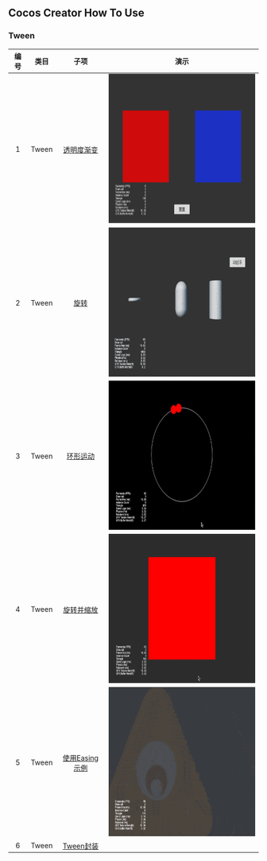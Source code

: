 ## Cocos Creator How To Use

### Tween
| 编号 | 类目 | 子项  | 演示 |
| :---: | :---: | :---: | :---: |
| 1 | Tween | [透明度渐变](https://gitee.com/yeshao2069/cocos-creator-how-to-use/tree/v3.4.x/Tween/Creator3.4.2_2D_TweenOpacityChange) | <div align=center><img src="../gif/202203/2022030501.gif" width="400" height="300" /></div> |
| 2 | Tween | [旋转](https://gitee.com/yeshao2069/cocos-creator-how-to-use/tree/v3.4.x/Tween/Creator3.4.2_3D_TweenRotateChange) | <div align=center><img src="../gif/202203/2022030502.gif" width="400" height="300" /></div> |
| 3 | Tween | [环形运动](https://gitee.com/yeshao2069/cocos-creator-how-to-use/tree/v3.4.x/Tween/Creator3.4.2_2D_TweenCircleMove) | <div align=center><img src="../gif/202203/2022030503.gif" width="400" height="300" /></div> |
| 4 | Tween | [旋转并缩放](https://gitee.com/yeshao2069/cocos-creator-how-to-use/tree/v3.4.x/Tween/Creator3.4.2_2D_TweenRotateAndScaleForever)  | <div align=center><img src="../gif/202203/2022030504.gif" width="400" height="300" /></div> |
| 5 | Tween | [使用Easing示例](https://gitee.com/yeshao2069/cocos-creator-how-to-use/tree/v3.4.x/Tween/Creator3.4.2_2D_TweenShowMonster)  | <div align=center><img src="../gif/202203/2022030505.gif" width="400" height="300" /></div> |
| 6 | Tween | [Tween封装](https://gitee.com/yeshao2069/cocos-creator-how-to-use/tree/v3.4.x/Tween/Creator3.4.2_2D_TweenCCUtils)  |   |